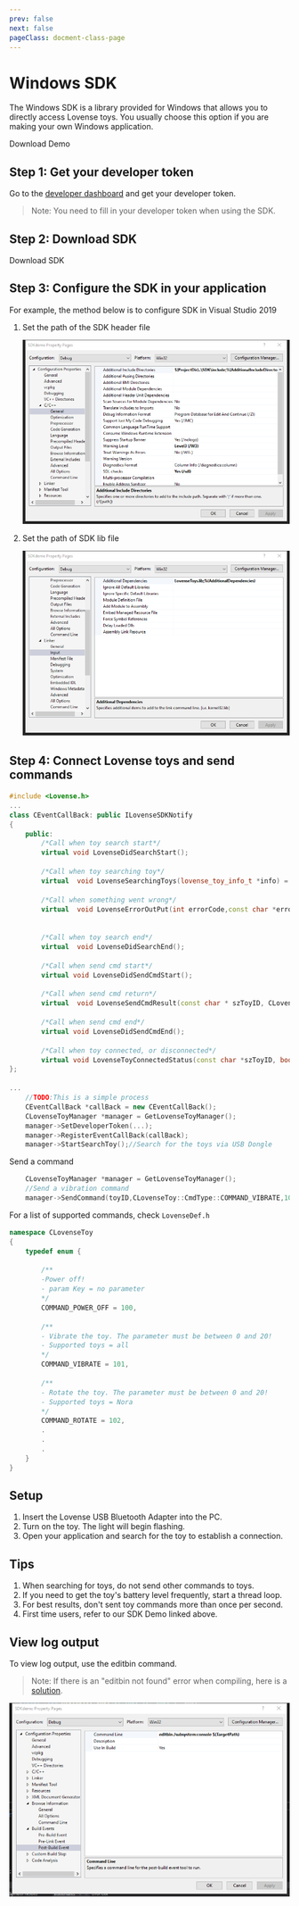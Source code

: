 ```yaml
---
prev: false
next: false
pageClass: docment-class-page
---
```

<RightMenu></RightMenu>
# Windows SDK

The Windows SDK is a library provided for Windows that allows you to directly access Lovense toys. You usually choose this option if you are making your own Windows application.

<a :href="$withBase('/lovense-win-sdk-demo-2.0.1.zip')">Download Demo</a>

## Step 1: Get your developer token

Go to the [developer dashboard](https://www.lovense.com/user/developer/info) and get your developer token.

> Note: You need to fill in your developer token when using the SDK.

## Step 2: Download SDK

<a :href="$withBase('/lovense-win-sdk-3.0.5.zip')">Download SDK</a>

## Step 3: Configure the SDK in your application

For example, the method below is to configure SDK in Visual Studio 2019

1. Set the path of the SDK header file

   ![configure head](../../assets/windows-sdk-configure-head.png)

2. Set the path of SDK lib file

   ![configure libs](../../assets/windows-sdk-configure-lib.png)

## Step 4: Connect Lovense toys and send commands

```c++
#include <Lovense.h>
...
class CEventCallBack: public ILovenseSDKNotify
{
	public:
		/*Call when toy search start*/
		virtual	void LovenseDidSearchStart();

		/*Call when toy searching toy*/
		virtual  void LovenseSearchingToys(lovense_toy_info_t *info) = 0;

		/*Call when something went wrong*/
		virtual  void LovenseErrorOutPut(int errorCode,const char *errorMsg) = 0;


		/*Call when toy search end*/
		virtual  void LovenseDidSearchEnd();

		/*Call when send cmd start*/
		virtual	void LovenseDidSendCmdStart();

		/*Call when send cmd return*/
		virtual  void LovenseSendCmdResult(const char * szToyID, CLovenseToy::CmdType cmd,const char *result,CLovenseToy::Error errorCode);

		/*Call when send cmd end*/
		virtual	void LovenseDidSendCmdEnd();

		/*Call when toy connected, or disconnected*/
		virtual void LovenseToyConnectedStatus(const char *szToyID, bool isConnected) ;
};

...
	//TODO:This is a simple process
	CEventCallBack *callBack = new CEventCallBack();
	CLovenseToyManager *manager = GetLovenseToyManager();
	manager->SetDeveloperToken(...);
	manager->RegisterEventCallBack(callBack);
	manager->StartSearchToy();//Search for the toys via USB Dongle
```

Send a command

```c++
	CLovenseToyManager *manager = GetLovenseToyManager();
	//Send a vibration command
	manager->SendCommand(toyID,CLovenseToy::CmdType::COMMAND_VIBRATE,10);

```

For a list of supported commands, check `LovenseDef.h`

```c++
namespace CLovenseToy
{
	typedef enum {

		/**
		-Power off!
		- param Key = no parameter
		*/
		COMMAND_POWER_OFF = 100,

		/**
		- Vibrate the toy. The parameter must be between 0 and 20!
		- Supported toys = all
		*/
		COMMAND_VIBRATE = 101,

		/**
		- Rotate the toy. The parameter must be between 0 and 20!
		- Supported toys = Nora
		*/
		COMMAND_ROTATE = 102,
		.
		.
		.
	}
}
```

## Setup

1. Insert the Lovense USB Bluetooth Adapter into the PC.
2. Turn on the toy. The light will begin flashing.
3. Open your application and search for the toy to establish a connection.

## Tips

1. When searching for toys, do not send other commands to toys.
2. If you need to get the toy's battery level frequently, start a thread loop.
3. For best results, don't sent toy commands more than once per second.
4. First time users, refer to our SDK Demo linked above.

## View log output

To view log output, use the editbin command.

> Note: If there is an "editbin not found" error when compiling, here is a [solution](https://stackoverflow.com/questions/57207503/dumpbin-exe-editbin-exe-package-needed-in-visual-studio-2019).

![view log](../../assets/windows-sdk-view-log.png)

[developer dashboard]: https://www.lovense.com/user/developer/info
